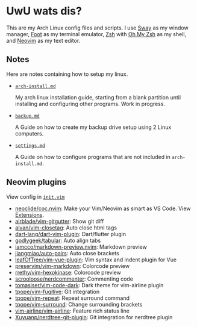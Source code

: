 # UwU wats dis?

This are my Arch Linux config files and scripts.
I use [Sway](https://swaywm.org) as my window manager,
[Foot](https://codeberg.org/dnkl/foot) as my terminal emulator,
[Zsh](https://wiki.archlinux.org/title/Zsh) with
[Oh My Zsh](https://github.com/ohmyzsh/ohmyzsh) as my shell, and
[Neovim](https://github.com/neovim/neovim) as my text editor.

## Notes

Here are notes containing how to setup my linux.

- [`arch-install.md`](./docs/arch-install.md)

  My arch linux installation guide, starting from a blank partition until
  installing and configuring other programs. Work in progress.

- [`backup.md`](./docs/backup.md)

  A Guide on how to create my backup drive setup using 2 Linux computers.

- [`settings.md`](./docs/settings.md)

  A Guide on how to configure programs that are not included in `arch-install.md`.

## Neovim plugins

View config in [`init.vim`](.config/nvim/init.vim)

- [neoclide/coc.nvim](https://github.com/neoclide/coc.nvim):
  Make your Vim/Neovim as smart as VS Code.
  View [Extensions](.config/nvim/init.vim#L35).
- [airblade/vim-gitgutter](https://github.com/airblade/vim-gitgutter):
  Show git diff
- [alvan/vim-closetag](https://github.com/alvan/vim-closetag):
  Auto close html tags
- [dart-lang/dart-vim-plugin](https://github.com/dart-lang/dart-vim-plugin):
  Dart/flutter plugin
- [godlygeek/tabular](https://github.com/godlygeek/tabular):
  Auto align tabs
- [iamcco/markdown-preview.nvim](https://github.com/iamcco/markdown-preview.nvim):
  Markdown preview
- [jiangmiao/auto-pairs](https://github.com/jiangmiao/auto-pairs):
  Auto close brackets
- [leafOfTree/vim-vue-plugin](https://github.com/leafOfTree/vim-vue-plugin):
  Vim syntax and indent plugin for Vue
- [preservim/vim-markdown](https://github.com/preservim/vim-markdown):
  Colorcode preview
- [rrethy/vim-hexokinase](https://github.com/rrethy/vim-hexokinase):
  Colorcode preview
- [scrooloose/nerdcommenter](https://github.com/scrooloose/nerdcommenter):
  Commenting code
- [tomasiser/vim-code-dark](https://github.com/tomasiser/vim-code-dark):
  Dark theme for vim-airline plugin
- [tpope/vim-fugitive](https://github.com/tpope/vim-fugitive):
  Git integration
- [tpope/vim-repeat](https://github.com/tpope/vim-repeat):
  Repeat surround command
- [tpope/vim-surround](https://github.com/tpope/vim-surround):
  Change surrounding brackets
- [vim-airline/vim-airline](https://github.com/vim-airline/vim-airline):
  Feature rich status line
- [Xuyuanp/nerdtree-git-plugin](https://github.com/Xuyuanp/nerdtree-git-plugin):
  Git integration for nerdtree plugin
